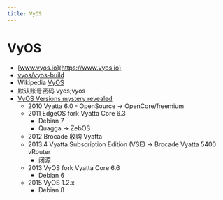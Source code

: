 ```yaml
---
title: VyOS
---
```


# VyOS

- [www.vyos.io](https://www.vyos.io)
- [vyos/vyos-build](https://github.com/vyos/vyos-build)
- Wikipedia [VyOS](https://en.wikipedia.org/wiki/VyOS)
- 默认账号密码 vyos;vyos
- [VyOS Versions mystery revealed](https://blog.vyos.io/versions-mystery-revealed)
  - 2010 Vyatta 6.0 - OpenSource -> OpenCore/freemium
  - 2011 EdgeOS fork Vyatta Core 6.3
    - Debian 7
    - Quagga -> ZebOS
  - 2012 Brocade 收购 Vyatta
  - 2013.4 Vyatta Subscription Edition (VSE) -> Brocade Vyatta 5400 vRouter
    - 闭源
  - 2013 VyOS fork Vyatta Core 6.6
    - Debian 6
  - 2015 VyOS 1.2.x
    - Debian 8
